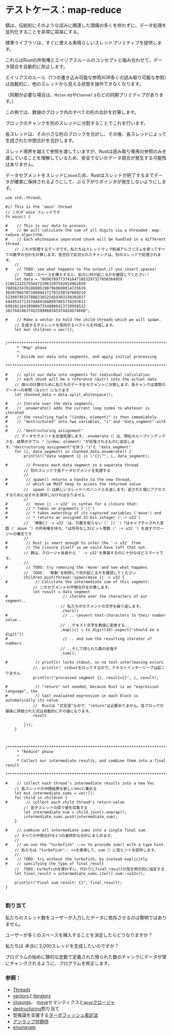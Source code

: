 # <!--Testcase: map-reduce--> テストケース：map-reduce

<!--Rust makes it very easy to parallelise data processing, without many of the headaches traditionally associated with such an attempt.-->
錆は、伝統的にそのような試みに関連した頭痛の多くを伴わずに、データ処理を並列化することを非常に容易にする。

<!--The standard library provides great threading primitives out of the box.-->
標準ライブラリは、すぐに使える素晴らしいスレッドプリミティブを提供します。
<!--These, combined with Rust's concept of Ownership and aliasing rules, automatically prevent data races.-->
これらはRustの所有権とエイリアスルールのコンセプトと組み合わせて、データ競合を自動的に防止します。

<!--The aliasing rules (one writable reference XOR many readable references) automatically prevent you from manipulating state that is visible to other threads.-->
エイリアスのルール（1つの書き込み可能な参照XOR多くの読み取り可能な参照）は自動的に、他のスレッドから見える状態を操作できなくなります。
<!--(Where synchronisation is needed, there are synchronisation primitives like `Mutex` es or `Channel` s.)-->
（同期が必要な場合は、`Mutex` esや`Channel` sなどの同期プリミティブがあります。）

<!--In this example, we will calculate the sum of all digits in a block of numbers.-->
この例では、数値のブロック内のすべての桁の合計を計算します。
<!--We will do this by parcelling out chunks of the block into different threads.-->
ブロックのチャンクを別のスレッドに分割することでこれを行います。
<!--Each thread will sum its tiny block of digits, and subsequently we will sum the intermediate sums produced by each thread.-->
各スレッドは、その小さな桁のブロックを合計し、その後、各スレッドによって生成された中間合計を合計します。

<!--Note that, although we're passing references across thread boundaries, Rust understands that we're only passing read-only references, and that thus no unsafety or data races can occur.-->
スレッド境界を越えて参照を渡していますが、Rustは読み取り専用の参照のみを渡していることを理解しているため、安全でないかデータ競合が発生する可能性はありません。
<!--Because we're `move` -ing the data segments into the thread, Rust will also ensure the data is kept alive until the threads exit, so no dangling pointers occur.-->
データセグメントをスレッドに`move`ため、Rustはスレッドが終了するまでデータが確実に保持されるようにして、ぶら下がりポインタが発生しないようにします。

```rust,editable
use std::thread;

#// This is the `main` thread
// これが`main`スレッドです
fn main() {

#    // This is our data to process.
#    // We will calculate the sum of all digits via a threaded  map-reduce algorithm.
#    // Each whitespace separated chunk will be handled in a different thread.
    // これが処理するデータです。私たちはスレッドマップ削減アルゴリズムを使ってすべての数字の合計を計算します。各空白で区切られたチャンクは、別のスレッドで処理されます。
    //
#    // TODO: see what happens to the output if you insert spaces!
    //  TODO：スペースを挿入すると、出力に何が起こるかを確認してください！
    let data = "86967897737416471853297327050364959
11861322575564723963297542624962850
70856234701860851907960690014725639
38397966707106094172783238747669219
52380795257888236525459303330302837
58495327135744041048897885734297812
69920216438980873548808413720956532
16278424637452589860345374828574668";

#    // Make a vector to hold the child-threads which we will spawn.
    // 生成する子スレッドを保持するベクトルを作成します。
    let mut children = vec![];

    /*************************************************************************
     * "Map" phase
     *
     * Divide our data into segments, and apply initial processing
     ************************************************************************/

#    // split our data into segments for individual calculation
#    // each chunk will be a reference (&str) into the actual data
    // 個々の計算のために私たちのデータをセグメントに分割します。各チャンクは実際のデータへの参照（＆str）になります
    let chunked_data = data.split_whitespace();

#    // Iterate over the data segments.
#    // .enumerate() adds the current loop index to whatever is iterated
#    // the resulting tuple "(index, element)" is then immediately
#    // "destructured" into two variables, "i" and "data_segment" with a
#    // "destructuring assignment"
    // データセグメントを反復処理します。.enumerate（）は、現在のループインデックスを、結果のタプル "（index、element）"が反復されるものに追加します。"destructuring assignment"を伴う "i"と "data_segment"
    for (i, data_segment) in chunked_data.enumerate() {
        println!("data segment {} is \"{}\"", i, data_segment);

#        // Process each data segment in a separate thread
        // 別のスレッドで各データセグメントを処理する
        //
#        // spawn() returns a handle to the new thread,
#        // which we MUST keep to access the returned value
        //  spawn（）は新しいスレッドへのハンドルを返します。返された値にアクセスするためにはそれを保持しなければなりません
        //
#        // 'move || -> u32' is syntax for a closure that:
#        // * takes no arguments ('||')
#        // * takes ownership of its captured variables ('move') and
#        // * returns an unsigned 32-bit integer ('-> u32')
        //  '移動|| -> u32 'は、引数を取らない（' || '）*はキャプチャされた変数（' move '）の所有権を持ち、*は符号なし32ビット整数（' -> u32 '）を返すクロージャの構文です
        //
#        // Rust is smart enough to infer the '-> u32' from
#        // the closure itself so we could have left that out.
        // 錆は、クロージャ自身から ' -> u32'を推論するのに十分なほどスマートです。
        //
#        // TODO: try removing the 'move' and see what happens
        //  TODO： '移動'を削除して何が起こるかを確認してください
        children.push(thread::spawn(move || -> u32 {
#            // Calculate the intermediate sum of this segment:
            // このセグメントの中間合計を計算します。
            let result = data_segment
#                        // iterate over the characters of our segment..
                        // 私たちのセグメントの文字を繰り返します。
                        .chars()
#                        // .. convert text-characters to their number value..
                        // ..テキスト文字を数値に変換する..
                        .map(|c| c.to_digit(10).expect("should be a digit"))
#                        // .. and sum the resulting iterator of numbers
                        // ..そして得られた数の反復子
                        .sum();

#            // println! locks stdout, so no text-interleaving occurs
            //  println！ stdoutをロックするので、テキストインターリーブは起こりません
            println!("processed segment {}, result={}", i, result);

#            // "return" not needed, because Rust is an "expression language", the
#            // last evaluated expression in each block is automatically its value.
            //  Rustは "式言語"なので、"return"は必要ありません。各ブロックの最後に評価された式は自動的にその値になります。
            result

        }));
    }


    /*************************************************************************
     * "Reduce" phase
     *
     * Collect our intermediate results, and combine them into a final result
     ************************************************************************/

#    // collect each thread's intermediate results into a new Vec
    // 各スレッドの中間結果を新しいVecに集める
    let mut intermediate_sums = vec![];
    for child in children {
#        // collect each child thread's return-value
        // 各子スレッドの戻り値を収集する
        let intermediate_sum = child.join().unwrap();
        intermediate_sums.push(intermediate_sum);
    }

#    // combine all intermediate sums into a single final sum.
    // すべての中間合計を1つの最終的な合計にまとめます。
    //
#    // we use the "turbofish" ::<> to provide sum() with a type hint.
    // 私たちは "turbofish":: <>を使用して、sum（）に型ヒントを提供します。
    //
#    // TODO: try without the turbofish, by instead explicitly
#    // specifying the type of final_result
    //  TODO：turbofishを使わずに、代わりにfinal_resultの型を明示的に指定する
    let final_result = intermediate_sums.iter().sum::<u32>();

    println!("Final sum result: {}", final_result);
}


```

### <!--Assignments--> 割り当て
<!--It is not wise to let our number of threads depend on user inputted data.-->
私たちのスレッド数をユーザーが入力したデータに依存させるのは賢明ではありません。
<!--What if the user decides to insert a lot of spaces?-->
ユーザーが多くのスペースを挿入することを決定したらどうなりますか？
<!--Do we  _really_  want to spawn 2,000 threads?-->
私たちは _本当に_  2,000スレッドを生成したいのですか？
<!--Modify the program so that the data is always chunked into a limited number of chunks, defined by a static constant at the beginning of the program.-->
プログラムの始めに静的な定数で定義された限られた数のチャンクにデータが常にチャンクされるように、プログラムを修正します。

### <!--See also:--> 参照：
* [Threads][thread]
* <!--[vectors][vectors] and [iterators][iterators]-->
   [vectors][vectors]と[iterators][iterators]
* <!--[closures][closures], [move][move] semantics and [`move` closures][move_closure]-->
   [closures][closures]、 [move][move]セマンティクスと[`move`クロージャ][move_closure]
* <!--[destructuring][destructuring] assignments-->
   [destructuring][destructuring]割り当て
* <!--[turbofish notation][turbofish] to help type inference-->
   型推論を支援する[ターボフィッシュ表記法][turbofish]
* <!--[unwrap vs. expect][unwrap]-->
   [アンラップ対期待][unwrap]
* [enumerate][enumerate]

<!--[thread]: std_misc/threads.html
 [vectors]: std/vec.html
 [iterators]: trait/iter.html
 [destructuring]: https://doc.rust-lang.org/book/second-edition/ch18-03-pattern-syntax.html#destructuring-to-break-apart-values
 [closures]: fn/closures.html
 [move]: scope/move.html
 [move_closure]: https://doc.rust-lang.org/book/second-edition/ch13-01-closures.html#closures-can-capture-their-environment
 [turbofish]: https://doc.rust-lang.org/std/iter/trait.Iterator.html#method.collect
 [unwrap]: error/option_unwrap.html
 [enumerate]: https://doc.rust-lang.org/book/loops.html#enumerate
-->
[thread]: std_misc/threads.html
 [vectors]: std/vec.html
 [iterators]: trait/iter.html
 [destructuring]: https://doc.rust-lang.org/book/second-edition/ch18-03-pattern-syntax.html#destructuring-to-break-apart-values
 [closures]: fn/closures.html
 [move]: scope/move.html
 [move_closure]: https://doc.rust-lang.org/book/second-edition/ch13-01-closures.html#closures-can-capture-their-environment
 [turbofish]: https://doc.rust-lang.org/std/iter/trait.Iterator.html#method.collect
 [unwrap]: error/option_unwrap.html
 [enumerate]: https://doc.rust-lang.org/book/loops.html#enumerate

